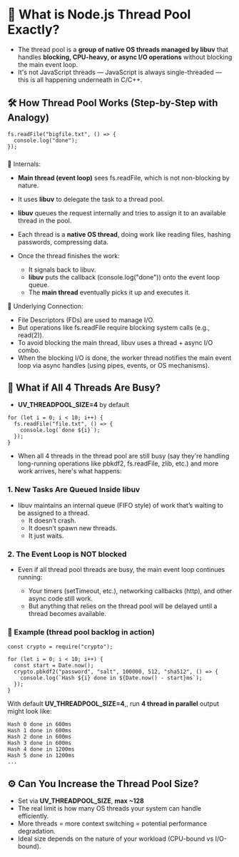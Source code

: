 # 🧵 What is Node.js Thread Pool Exactly?

- The thread pool is a **group of native OS threads managed by libuv** that handles **blocking, CPU-heavy, or async I/O operations** without blocking the main event loop.
- It's not JavaScript threads — JavaScript is always single-threaded — this is all happening underneath in C/C++.

## 🛠 How Thread Pool Works (Step-by-Step with Analogy)

```
fs.readFile("bigfile.txt", () => {
  console.log("done");
});

```

###

🧠 Internals: <br>

- **Main thread (event loop)** sees fs.readFile, which is not non-blocking by nature.
- It uses **libuv** to delegate the task to a thread pool.
- **libuv** queues the request internally and tries to assign it to an available thread in the pool.
- Each thread is a **native OS thread**, doing work like reading files, hashing passwords, compressing data.
- Once the thread finishes the work:

  - It signals back to libuv.
  - **libuv** puts the callback (console.log("done")) onto the event loop queue.
  - The **main thread** eventually picks it up and executes it.

🔗 Underlying Connection: <br>

- File Descriptors (FDs) are used to manage I/O.
- But operations like fs.readFile require blocking system calls (e.g., read(2)).
- To avoid blocking the main thread, libuv uses a thread + async I/O combo.
- When the blocking I/O is done, the worker thread notifies the main event loop via async handles (using pipes, events, or OS mechanisms).

## 🔄 What if All 4 Threads Are Busy?

- **UV_THREADPOOL_SIZE=4** by default

```
for (let i = 0; i < 10; i++) {
  fs.readFile("file.txt", () => {
    console.log(`done ${i}`);
  });
}

```

- When all 4 threads in the thread pool are still busy (say they're handling long-running operations like pbkdf2, fs.readFile, zlib, etc.) and more work arrives, here's what happens:

### 1. New Tasks Are Queued Inside libuv

- libuv maintains an internal queue (FIFO style) of work that’s waiting to be assigned to a thread.
  - It doesn’t crash.
  - It doesn’t spawn new threads.
  - It just waits.

### 2. The Event Loop is NOT blocked

- Even if all thread pool threads are busy, the main event loop continues running:

  - Your timers (setTimeout, etc.), networking callbacks (http), and other async code still work.
  - But anything that relies on the thread pool will be delayed until a thread becomes available.

### 🧪 Example (thread pool backlog in action)

```
const crypto = require("crypto");

for (let i = 0; i < 10; i++) {
  const start = Date.now();
  crypto.pbkdf2("password", "salt", 100000, 512, "sha512", () => {
    console.log(`Hash ${i} done in ${Date.now() - start}ms`);
  });
}

```

With default **UV_THREADPOOL_SIZE=4**,, run **4 thread in parallel** output might look like: <br>

```
Hash 0 done in 600ms
Hash 1 done in 600ms
Hash 2 done in 600ms
Hash 3 done in 600ms
Hash 4 done in 1200ms
Hash 5 done in 1200ms
...

```

## ⚙️ Can You Increase the Thread Pool Size?

- Set via **UV_THREADPOOL_SIZE**, **max ~128**
- The real limit is how many OS threads your system can handle efficiently.
- More threads = more context switching = potential performance degradation.
- Ideal size depends on the nature of your workload (CPU-bound vs I/O-bound).
